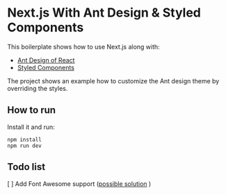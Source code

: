 # Next.js With Ant Design & Styled Components

This boilerplate shows how to use Next.js along with:

* [Ant Design of React](http://ant.design)
* [Styled Components](https://www.styled-components.com)

The project shows an example how to customize the Ant design theme by overriding the styles.

## How to run

Install it and run:

```
npm install
npm run dev
```

## Todo list

[ ] Add Font Awesome support ([possible solution](https://github.com/zeit/next.js/issues/512) )
